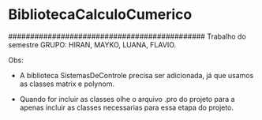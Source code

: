 # BibliotecaCalculoCumerico
#############################################
Trabalho do semestre GRUPO: HIRAN, MAYKO, LUANA, FLAVIO.

Obs: 
+ A biblioteca SistemasDeControle precisa ser adicionada, já que usamos as classes matrix e polynom.

+ Quando for incluir as classes olhe o arquivo .pro do projeto para a apenas incluir as classes necessarias para essa etapa do projeto.
